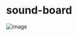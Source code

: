 # sound-board

![image](https://user-images.githubusercontent.com/103689125/227806824-200b3abe-fd54-4c71-8811-9e8e0dabd469.png)
